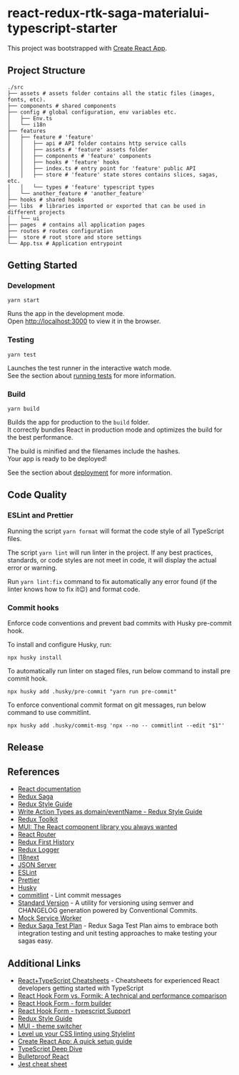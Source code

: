 # react-redux-rtk-saga-materialui-typescript-starter

This project was bootstrapped with [Create React App](https://github.com/facebook/create-react-app).

## Project Structure

```shell
./src
├── assets # assets folder contains all the static files (images, fonts, etc).
├── components # shared components
├── config # global configuration, env variables etc.
│   ├── Env.ts
│   └── i18n
├── features
│   ├── feature # 'feature'
│   │   ├── api # API folder contains http service calls
│   │   ├── assets # 'feature' assets folder
│   │   ├── components # 'feature' components
│   │   ├── hooks # 'feature' hooks
│   │   ├── index.ts # entry point for 'feature' public API
│   │   ├── store # 'feature' state stores contains slices, sagas, etc.
│   │   └── types # 'feature' typescript types
│   └── another_feature # 'another_feature'
├── hooks # shared hooks
├── libs  # libraries imported or exported that can be used in different projects
│   └── ui
├── pages  # contains all application pages
├── routes # routes configuration
├──  store # root store and store settings
└── App.tsx # Application entrypoint
```

## Getting Started

### Development

```shell
yarn start
```

Runs the app in the development mode.\
Open [http://localhost:3000](http://localhost:3000) to view it in the browser.

### Testing

```shell
yarn test
```

Launches the test runner in the interactive watch mode.\
See the section about [running tests](https://facebook.github.io/create-react-app/docs/running-tests) for more information.

### Build

```shell
yarn build
```

Builds the app for production to the `build` folder.\
It correctly bundles React in production mode and optimizes the build for the best performance.

The build is minified and the filenames include the hashes.\
Your app is ready to be deployed!

See the section about [deployment](https://facebook.github.io/create-react-app/docs/deployment) for more information.

## Code Quality

### ESLint and Prettier

Running the script `yarn format` will format the code style of all TypeScript files.

The script `yarn lint` will run linter in the project.
If any best practices, standards, or code styles are not meet in code, it will display the actual error or warning.

Run `yarn lint:fix` command to fix automatically any error found (if the linter knows how to fix it😉) and format code.

### Commit hooks

Enforce code conventions and prevent bad commits with Husky pre-commit hook.

To install and configure Husky, run:

```shell
npx husky install
```

To automatically run linter on staged files, run below command to install pre commit hook.

```shell
npx husky add .husky/pre-commit "yarn run pre-commit"
```

To enforce conventional commit format on git messages, run below command to use commitlint.

```shell
npx husky add .husky/commit-msg 'npx --no -- commitlint --edit "$1"'
```

## Release

[//]: # 'TODO:  add readme for release via Standard Version'

## References

- [React documentation](https://reactjs.org/)
- [Redux Saga](https://redux-saga.js.org/)
- [Redux Style Guide](https://redux.js.org/style-guide/style-guide)
- [Write Action Types as domain/eventName - Redux Style Guide](https://redux.js.org/style-guide/style-guide#write-action-types-as-domaineventname)
- [Redux Toolkit](https://redux-toolkit.js.org/introduction/getting-started)
- [MUI: The React component library you always wanted](https://mui.com/)
- [React Router](https://reactrouter.com/)
- [Redux First History](https://github.com/salvoravida/redux-first-history)
- [Redux Logger](https://github.com/LogRocket/redux-logger)
- [I18next](https://react.i18next.com/)
- [JSON Server](https://github.com/typicode/json-server)
- [ESLint](https://eslint.org/)
- [Prettier](https://prettier.io/)
- [Husky](https://typicode.github.io/husky/#/)
- [commitlint](https://commitlint.js.org/#/) - Lint commit messages
- [Standard Version](https://github.com/conventional-changelog/standard-version) - A utility for versioning using semver and CHANGELOG generation powered by Conventional Commits.
- [Mock Service Worker](https://mswjs.io/)
- [Redux Saga Test Plan](https://github.com/jfairbank/redux-saga-test-plan) - Redux Saga Test Plan aims to embrace both integration testing and unit testing approaches to make testing your sagas easy.

## Additional Links

- [React+TypeScript Cheatsheets](https://github.com/typescript-cheatsheets/react) - Cheatsheets for experienced React developers getting started with TypeScript
- [React Hook Form vs. Formik: A technical and performance comparison](https://blog.logrocket.com/react-hook-form-vs-formik-comparison/)
- [React Hook Form - form builder](https://react-hook-form.com/form-builder)
- [React Hook Form - typescript Support](https://react-hook-form.com/ts)
- [Redux Style Guide](https://redux.js.org/style-guide/style-guide#write-action-types-as-domaineventname)
- [MUI - theme switcher](https://mui.com/customization/dark-mode/)
- [Level up your CSS linting using Stylelint](https://blog.logrocket.com/using-stylelint-improve-lint-css-scss-sass/)
- [Create React App: A quick setup guide](https://blog.logrocket.com/create-react-app-a-quick-setup-guide-b812f0aad03c/)
- [TypeScript Deep Dive](https://basarat.gitbook.io/typescript/)
- [Bulletproof React](https://github.com/alan2207/bulletproof-react)
- [Jest cheat sheet](https://github.com/sapegin/jest-cheat-sheet)
